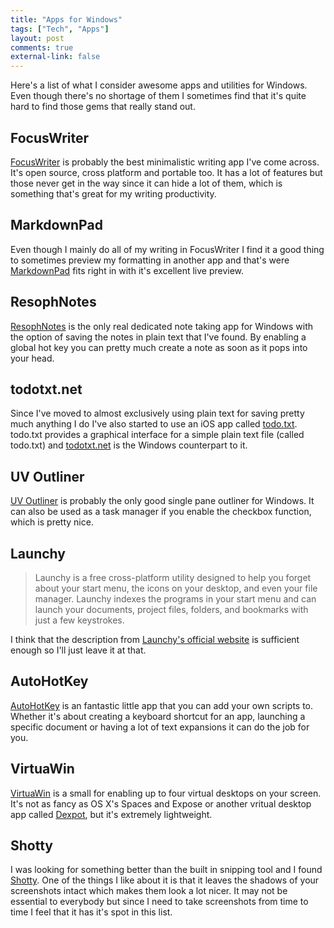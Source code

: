 ```yaml
---
title: "Apps for Windows"
tags: ["Tech", "Apps"]
layout: post
comments: true
external-link: false
---
```


Here's a list of what I consider awesome apps and utilities for Windows. Even though there's no shortage of them I sometimes find that it's quite hard to find those gems that really stand out.

## FocusWriter

[FocusWriter](http://gottcode.org/focuswriter/ "FocusWriter") is probably the best minimalistic writing app I've come across. It's open source, cross platform and portable too. It has a lot of features but those never get in the way since it can hide a lot of them, which is something that's great for my writing productivity.

## MarkdownPad

Even though I mainly do all of my writing in FocusWriter I find it a good thing to sometimes preview my formatting in another app and that's were [MarkdownPad](http://markdownpad.com/ "MarkdownPad") fits right in with it's excellent live preview.

## ResophNotes

[ResophNotes](http://resoph.com/ResophNotes/Welcome.html "ResophNotes") is the only real dedicated note taking app for Windows with the option of saving the notes in plain text that I've found. By enabling a global hot key you can pretty much create a note as soon as it pops into your head.

## todotxt.net

Since I've moved to almost exclusively using plain text for saving pretty much anything I do I've also started to use an iOS app called [todo.txt](http://todotxt.com/ "todo.txt"). todo.txt provides a graphical interface for a simple plain text file (called todo.txt) and [todotxt.net](http://benrhughes.com/todotxt.net/ "todotxt.net") is the Windows counterpart to it.

## UV Outliner

[UV Outliner](http://uvoutliner.com/ "UV Outliner") is probably the only good single pane outliner for Windows. It can also be used as a task manager if you enable the  checkbox function, which is pretty nice.

## Launchy

> Launchy is a free cross-platform utility designed to help you forget about your start menu, the icons on your desktop, and even your file manager. Launchy indexes the programs in your start menu and can launch your documents, project files, folders, and bookmarks with just a few keystrokes.

I think that the description from [Launchy's official website](http://launchy.net/ "Launchy") is sufficient enough so I'll just leave it at that.

## AutoHotKey

[AutoHotKey](http://www.autohotkey.com/ "AutoHotKey") is an fantastic little app that you can add your own scripts to. Whether it's about creating a keyboard shortcut for an app, launching a specific document or having a lot of text expansions it can do the job for you.

## VirtuaWin

[VirtuaWin](http://virtuawin.sourceforge.net/ "VirtuaWin") is a small for enabling up to four virtual desktops on your screen. It's not as fancy as OS X's Spaces and Expose or another vritual desktop app called [Dexpot](http://dexpot.de/ "Dexpot"), but it's extremely lightweight.

## Shotty

I was looking for something better than the built in snipping tool and I found [Shotty](http://shotty.devs-on.net/en/Overview.aspx "Shotty"). One of the things I like about it is that it leaves the shadows of your screenshots intact which makes them look a lot nicer. It may not be essential to everybody but since I need to take screenshots from time to time I feel that it has it's spot in this list.
